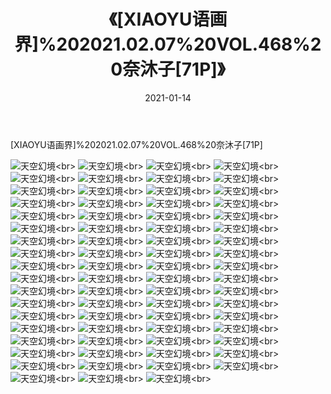 ﻿---
layout: post
title: 《[XIAOYU语画界]%202021.02.07%20VOL.468%20奈沐子[71P]》
date: 2021-01-14
img: http://photo.orgx.cf/性感/2021/[XIAOYU语画界]%202021.02.07%20VOL.468%20奈沐子[71P]/000.jpg
tags: [美女,性感,泳衣]
---

[XIAOYU语画界]%202021.02.07%20VOL.468%20奈沐子[71P]



![天空幻境](http://photo.orgx.cf/性感/2021/[XIAOYU语画界]%202021.02.07%20VOL.468%20奈沐子[71P]/001.jpg''天空幻境'')<br>
![天空幻境](http://photo.orgx.cf/性感/2021/[XIAOYU语画界]%202021.02.07%20VOL.468%20奈沐子[71P]/002.jpg''天空幻境'')<br>
![天空幻境](http://photo.orgx.cf/性感/2021/[XIAOYU语画界]%202021.02.07%20VOL.468%20奈沐子[71P]/003.jpg''天空幻境'')<br>
![天空幻境](http://photo.orgx.cf/性感/2021/[XIAOYU语画界]%202021.02.07%20VOL.468%20奈沐子[71P]/004.jpg''天空幻境'')<br>
![天空幻境](http://photo.orgx.cf/性感/2021/[XIAOYU语画界]%202021.02.07%20VOL.468%20奈沐子[71P]/005.jpg''天空幻境'')<br>
![天空幻境](http://photo.orgx.cf/性感/2021/[XIAOYU语画界]%202021.02.07%20VOL.468%20奈沐子[71P]/006.jpg''天空幻境'')<br>
![天空幻境](http://photo.orgx.cf/性感/2021/[XIAOYU语画界]%202021.02.07%20VOL.468%20奈沐子[71P]/007.jpg''天空幻境'')<br>
![天空幻境](http://photo.orgx.cf/性感/2021/[XIAOYU语画界]%202021.02.07%20VOL.468%20奈沐子[71P]/008.jpg''天空幻境'')<br>
![天空幻境](http://photo.orgx.cf/性感/2021/[XIAOYU语画界]%202021.02.07%20VOL.468%20奈沐子[71P]/009.jpg''天空幻境'')<br>
![天空幻境](http://photo.orgx.cf/性感/2021/[XIAOYU语画界]%202021.02.07%20VOL.468%20奈沐子[71P]/010.jpg''天空幻境'')<br>
![天空幻境](http://photo.orgx.cf/性感/2021/[XIAOYU语画界]%202021.02.07%20VOL.468%20奈沐子[71P]/011.jpg''天空幻境'')<br>
![天空幻境](http://photo.orgx.cf/性感/2021/[XIAOYU语画界]%202021.02.07%20VOL.468%20奈沐子[71P]/012.jpg''天空幻境'')<br>
![天空幻境](http://photo.orgx.cf/性感/2021/[XIAOYU语画界]%202021.02.07%20VOL.468%20奈沐子[71P]/013.jpg''天空幻境'')<br>
![天空幻境](http://photo.orgx.cf/性感/2021/[XIAOYU语画界]%202021.02.07%20VOL.468%20奈沐子[71P]/014.jpg''天空幻境'')<br>
![天空幻境](http://photo.orgx.cf/性感/2021/[XIAOYU语画界]%202021.02.07%20VOL.468%20奈沐子[71P]/015.jpg''天空幻境'')<br>
![天空幻境](http://photo.orgx.cf/性感/2021/[XIAOYU语画界]%202021.02.07%20VOL.468%20奈沐子[71P]/016.jpg''天空幻境'')<br>
![天空幻境](http://photo.orgx.cf/性感/2021/[XIAOYU语画界]%202021.02.07%20VOL.468%20奈沐子[71P]/017.jpg''天空幻境'')<br>
![天空幻境](http://photo.orgx.cf/性感/2021/[XIAOYU语画界]%202021.02.07%20VOL.468%20奈沐子[71P]/018.jpg''天空幻境'')<br>
![天空幻境](http://photo.orgx.cf/性感/2021/[XIAOYU语画界]%202021.02.07%20VOL.468%20奈沐子[71P]/019.jpg''天空幻境'')<br>
![天空幻境](http://photo.orgx.cf/性感/2021/[XIAOYU语画界]%202021.02.07%20VOL.468%20奈沐子[71P]/020.jpg''天空幻境'')<br>
![天空幻境](http://photo.orgx.cf/性感/2021/[XIAOYU语画界]%202021.02.07%20VOL.468%20奈沐子[71P]/021.jpg''天空幻境'')<br>
![天空幻境](http://photo.orgx.cf/性感/2021/[XIAOYU语画界]%202021.02.07%20VOL.468%20奈沐子[71P]/022.jpg''天空幻境'')<br>
![天空幻境](http://photo.orgx.cf/性感/2021/[XIAOYU语画界]%202021.02.07%20VOL.468%20奈沐子[71P]/023.jpg''天空幻境'')<br>
![天空幻境](http://photo.orgx.cf/性感/2021/[XIAOYU语画界]%202021.02.07%20VOL.468%20奈沐子[71P]/024.jpg''天空幻境'')<br>
![天空幻境](http://photo.orgx.cf/性感/2021/[XIAOYU语画界]%202021.02.07%20VOL.468%20奈沐子[71P]/025.jpg''天空幻境'')<br>
![天空幻境](http://photo.orgx.cf/性感/2021/[XIAOYU语画界]%202021.02.07%20VOL.468%20奈沐子[71P]/026.jpg''天空幻境'')<br>
![天空幻境](http://photo.orgx.cf/性感/2021/[XIAOYU语画界]%202021.02.07%20VOL.468%20奈沐子[71P]/027.jpg''天空幻境'')<br>
![天空幻境](http://photo.orgx.cf/性感/2021/[XIAOYU语画界]%202021.02.07%20VOL.468%20奈沐子[71P]/028.jpg''天空幻境'')<br>
![天空幻境](http://photo.orgx.cf/性感/2021/[XIAOYU语画界]%202021.02.07%20VOL.468%20奈沐子[71P]/029.jpg''天空幻境'')<br>
![天空幻境](http://photo.orgx.cf/性感/2021/[XIAOYU语画界]%202021.02.07%20VOL.468%20奈沐子[71P]/030.jpg''天空幻境'')<br>
![天空幻境](http://photo.orgx.cf/性感/2021/[XIAOYU语画界]%202021.02.07%20VOL.468%20奈沐子[71P]/031.jpg''天空幻境'')<br>
![天空幻境](http://photo.orgx.cf/性感/2021/[XIAOYU语画界]%202021.02.07%20VOL.468%20奈沐子[71P]/032.jpg''天空幻境'')<br>
![天空幻境](http://photo.orgx.cf/性感/2021/[XIAOYU语画界]%202021.02.07%20VOL.468%20奈沐子[71P]/033.jpg''天空幻境'')<br>
![天空幻境](http://photo.orgx.cf/性感/2021/[XIAOYU语画界]%202021.02.07%20VOL.468%20奈沐子[71P]/034.jpg''天空幻境'')<br>
![天空幻境](http://photo.orgx.cf/性感/2021/[XIAOYU语画界]%202021.02.07%20VOL.468%20奈沐子[71P]/035.jpg''天空幻境'')<br>
![天空幻境](http://photo.orgx.cf/性感/2021/[XIAOYU语画界]%202021.02.07%20VOL.468%20奈沐子[71P]/036.jpg''天空幻境'')<br>
![天空幻境](http://photo.orgx.cf/性感/2021/[XIAOYU语画界]%202021.02.07%20VOL.468%20奈沐子[71P]/037.jpg''天空幻境'')<br>
![天空幻境](http://photo.orgx.cf/性感/2021/[XIAOYU语画界]%202021.02.07%20VOL.468%20奈沐子[71P]/038.jpg''天空幻境'')<br>
![天空幻境](http://photo.orgx.cf/性感/2021/[XIAOYU语画界]%202021.02.07%20VOL.468%20奈沐子[71P]/039.jpg''天空幻境'')<br>
![天空幻境](http://photo.orgx.cf/性感/2021/[XIAOYU语画界]%202021.02.07%20VOL.468%20奈沐子[71P]/040.jpg''天空幻境'')<br>
![天空幻境](http://photo.orgx.cf/性感/2021/[XIAOYU语画界]%202021.02.07%20VOL.468%20奈沐子[71P]/041.jpg''天空幻境'')<br>
![天空幻境](http://photo.orgx.cf/性感/2021/[XIAOYU语画界]%202021.02.07%20VOL.468%20奈沐子[71P]/042.jpg''天空幻境'')<br>
![天空幻境](http://photo.orgx.cf/性感/2021/[XIAOYU语画界]%202021.02.07%20VOL.468%20奈沐子[71P]/043.jpg''天空幻境'')<br>
![天空幻境](http://photo.orgx.cf/性感/2021/[XIAOYU语画界]%202021.02.07%20VOL.468%20奈沐子[71P]/044.jpg''天空幻境'')<br>
![天空幻境](http://photo.orgx.cf/性感/2021/[XIAOYU语画界]%202021.02.07%20VOL.468%20奈沐子[71P]/045.jpg''天空幻境'')<br>
![天空幻境](http://photo.orgx.cf/性感/2021/[XIAOYU语画界]%202021.02.07%20VOL.468%20奈沐子[71P]/046.jpg''天空幻境'')<br>
![天空幻境](http://photo.orgx.cf/性感/2021/[XIAOYU语画界]%202021.02.07%20VOL.468%20奈沐子[71P]/047.jpg''天空幻境'')<br>
![天空幻境](http://photo.orgx.cf/性感/2021/[XIAOYU语画界]%202021.02.07%20VOL.468%20奈沐子[71P]/048.jpg''天空幻境'')<br>
![天空幻境](http://photo.orgx.cf/性感/2021/[XIAOYU语画界]%202021.02.07%20VOL.468%20奈沐子[71P]/049.jpg''天空幻境'')<br>
![天空幻境](http://photo.orgx.cf/性感/2021/[XIAOYU语画界]%202021.02.07%20VOL.468%20奈沐子[71P]/050.jpg''天空幻境'')<br>
![天空幻境](http://photo.orgx.cf/性感/2021/[XIAOYU语画界]%202021.02.07%20VOL.468%20奈沐子[71P]/051.jpg''天空幻境'')<br>
![天空幻境](http://photo.orgx.cf/性感/2021/[XIAOYU语画界]%202021.02.07%20VOL.468%20奈沐子[71P]/052.jpg''天空幻境'')<br>
![天空幻境](http://photo.orgx.cf/性感/2021/[XIAOYU语画界]%202021.02.07%20VOL.468%20奈沐子[71P]/053.jpg''天空幻境'')<br>
![天空幻境](http://photo.orgx.cf/性感/2021/[XIAOYU语画界]%202021.02.07%20VOL.468%20奈沐子[71P]/054.jpg''天空幻境'')<br>
![天空幻境](http://photo.orgx.cf/性感/2021/[XIAOYU语画界]%202021.02.07%20VOL.468%20奈沐子[71P]/055.jpg''天空幻境'')<br>
![天空幻境](http://photo.orgx.cf/性感/2021/[XIAOYU语画界]%202021.02.07%20VOL.468%20奈沐子[71P]/056.jpg''天空幻境'')<br>
![天空幻境](http://photo.orgx.cf/性感/2021/[XIAOYU语画界]%202021.02.07%20VOL.468%20奈沐子[71P]/057.jpg''天空幻境'')<br>
![天空幻境](http://photo.orgx.cf/性感/2021/[XIAOYU语画界]%202021.02.07%20VOL.468%20奈沐子[71P]/058.jpg''天空幻境'')<br>
![天空幻境](http://photo.orgx.cf/性感/2021/[XIAOYU语画界]%202021.02.07%20VOL.468%20奈沐子[71P]/059.jpg''天空幻境'')<br>
![天空幻境](http://photo.orgx.cf/性感/2021/[XIAOYU语画界]%202021.02.07%20VOL.468%20奈沐子[71P]/060.jpg''天空幻境'')<br>
![天空幻境](http://photo.orgx.cf/性感/2021/[XIAOYU语画界]%202021.02.07%20VOL.468%20奈沐子[71P]/061.jpg''天空幻境'')<br>
![天空幻境](http://photo.orgx.cf/性感/2021/[XIAOYU语画界]%202021.02.07%20VOL.468%20奈沐子[71P]/062.jpg''天空幻境'')<br>
![天空幻境](http://photo.orgx.cf/性感/2021/[XIAOYU语画界]%202021.02.07%20VOL.468%20奈沐子[71P]/063.jpg''天空幻境'')<br>
![天空幻境](http://photo.orgx.cf/性感/2021/[XIAOYU语画界]%202021.02.07%20VOL.468%20奈沐子[71P]/064.jpg''天空幻境'')<br>
![天空幻境](http://photo.orgx.cf/性感/2021/[XIAOYU语画界]%202021.02.07%20VOL.468%20奈沐子[71P]/065.jpg''天空幻境'')<br>
![天空幻境](http://photo.orgx.cf/性感/2021/[XIAOYU语画界]%202021.02.07%20VOL.468%20奈沐子[71P]/066.jpg''天空幻境'')<br>
![天空幻境](http://photo.orgx.cf/性感/2021/[XIAOYU语画界]%202021.02.07%20VOL.468%20奈沐子[71P]/067.jpg''天空幻境'')<br>
![天空幻境](http://photo.orgx.cf/性感/2021/[XIAOYU语画界]%202021.02.07%20VOL.468%20奈沐子[71P]/068.jpg''天空幻境'')<br>
![天空幻境](http://photo.orgx.cf/性感/2021/[XIAOYU语画界]%202021.02.07%20VOL.468%20奈沐子[71P]/069.jpg''天空幻境'')<br>
![天空幻境](http://photo.orgx.cf/性感/2021/[XIAOYU语画界]%202021.02.07%20VOL.468%20奈沐子[71P]/070.jpg''天空幻境'')<br>
![天空幻境](http://photo.orgx.cf/性感/2021/[XIAOYU语画界]%202021.02.07%20VOL.468%20奈沐子[71P]/071.jpg''天空幻境'')<br>